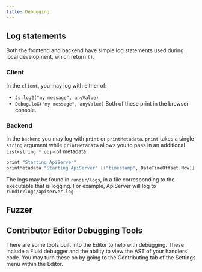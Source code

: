 ```yaml
---
title: Debugging
---
```


## Log statements

Both the frontend and backend have simple log statements used during local
development, which return `()`.

### Client

In the `client`, you may log with either of:

- `Js.log2("my message", anyValue)`
- `Debug.loG("my message", anyValue)` Both of these print in the browser
  console.

### Backend

In the `backend` you may log with `print` or `printMetadata`. `print` takes a
single `string` argument while `printMetadata` allows you to pass in an
additional `List<string * obj>` of metadata.

```fsharp
print "Starting ApiServer"
printMetadata "Starting ApiServer" [("timestamp", DateTimeOffset.Now)]
```

The logs may be found in `rundir/logs`, in a file corresponding to the
executable that is logging. For example, ApiServer will log to
`rundir/logs/apiserver.log`

## Fuzzer

## Contributor Editor Debugging Tools

There are some tools built into the Editor to help with debugging. These include
a Fluid debugger and the ability to view the AST of your handlers' code. You may
turn these on by going to the Contributing tab of the Settings menu within the
Editor.
